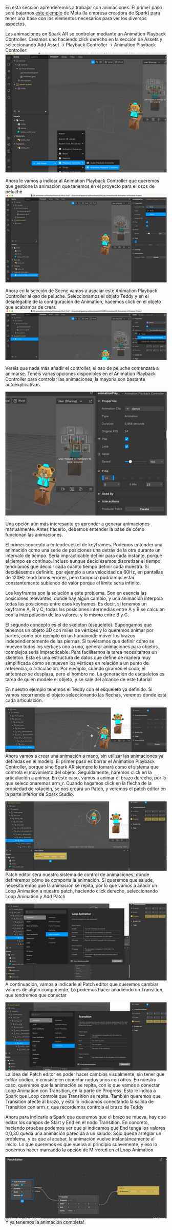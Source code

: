 En esta sección aprenderemos a trabajar con animaciones. El primer paso será bajarnos [este ejemplo](https://sparkar.facebook.com/ar-studio/learn/tutorials/3d-objects-animation) de Meta (la empresa creadora de Spark) para tener una base con los elementos necesarios para ver los diversos aspectos.

Las animaciones en Spark AR se controlan mediante un Animation Playback Controller. Creamos uno haciendo click derecho en la sección de Assets y seleccionando Add Asset -\> Playback Controller -\> Animation Playback Controller: ![image](uploads/184f005fc66e4969e5922e8bce190462/image.png)

Ahora le vamos a indicar al Animation Playback Controller que queremos que gestione la animación que tenemos en el proyecto para el osos de peluche ![image](uploads/0f61b22d5bf2f7110d977f1a9b5b2dc2/image.png)

Ahora en la sección de Scene vamos a asociar este Animation Playback Controller al oso de peluche. Seleccionamos el objeto Teddy y en el desplegable de la configuración de Animation, hacemos click en el objeto que acabamos de crear. ![image](uploads/fbec6bb9245acb36d3d159ef378ebc24/image.png)

Veréis que nada más añadir el controller, el oso de peluche comenzará a animarse. Tenéis varias opciones disponibles en el Animation Playback Controller para controlar las animaciones, la mayoría son bastante autoexplicativas.

![image.png](uploads/fd3bcb6cf6d5d022975c2f647245900e/image.png)

Una opción aún más interesante es aprender a generar animaciones manualmente. Antes hacerlo, debemos entender la base de cómo funcionan las animaciones.

El primer concepto a entender es el de keyframes. Podemos entender una animación como una serie de posiciones una detrás de la otra durante un intervalo de tiempo. Sería impracticable definir para cada instante, porque el tiempo es contínuo. Incluso aunque decidiésemos discretizar el tiempo, tendríamos que decidir cada cuanto tiempo definir cada muestra. Si decidiésemos definirlo, por ejemplo a una velocidad de 60Hz, en pantallas de 120Hz tendríamos errores, pero tampoco podríamos estar constantemente subiendo de valor porque el límite sería infinito.

Los keyframes son la solución a este problema. Son en esencia las posiciones relevantes, donde hay algún cambio, y una animación interpola todas las posiciones entre esos keyframes. Es decir, si tenemos un keyframe A, B y C, todas las posiciones intermedias entre A y B se calculan con la interpolación de los valores, y lo mismo entre B y C.

El segundo concepto es el de skeleton (esqueleto). Supongamos que tenemos un objeto 3D con miles de vértices y lo queremos animar por partes, como por ejemplo en un humanoide mover los brazos independientemente de las piernas. Si tuviéramos que definir cómo se mueven todos los vértices uno a uno, generar animaciones para objetos complejos sería impracticable. Para facilitarnos la tarea necesitamos un skeleton. Esta es una estructura de datos que define de manera muy simplificada cómo se mueven los vértices en relación a un punto de referencia, o articulación. Por ejemplo, cuando giramos el codo, el antebrazo se desplaza, pero el hombro no. La generación de esqueletos es tarea de quien modele el objeto, y se sale del alcance de este tutorial

En nuestro ejemplo tenemos el Teddy con el esqueleto ya definido. Si vamos recorriendo el objeto seleccionando las flechas, veremos donde está cada articulación.

![image.png](uploads/2844fb11141bc72d9dd918f2cd975485/image.png)Ahora vamos a crear una animación a mano, sin utilizar las animaciones ya definidas en el modelo. El primer paso es borrar el Animation Playback Controller, porque sino Spark AR siempre lo tomará como el sistema que controla el movimiento del objeto. Seguidamente, haremos click en la articulación a animar. En este caso, vamos a animar el brazo derecho, por lo que seleccionaremos arm_r. Cuando hagamos click en la flecha de la propiedad de rotación, se nos creará un Patch, y veremos el patch editor en la parte inferior de Spark Studio.

![image.png](uploads/b02e8b809db60b416246c677f4618a5c/image.png)Patch editor será nuestro sistema de control de animaciones, donde definiremos cómo se comporta la animación. Si queremos que salude, necesitaremos que la animación se repita, por lo que vamos a añadir un Loop Animation a nuestro patch, haciendo click derecho, seleccionando Loop Animation y Add Patch

![image.png](uploads/72d6b9d69a6b9214223a682da6270f6c/image.png)A continuación, vamos a indicarle al Patch editor que queremos cambiar valores de algún componente. Lo podemos hacer añadiendo un Transition, que tendremos que conectar

![image.png](uploads/a2e2013ac14ff6cc7d28699a9395ce22/image.png)La idea del Patch editor es poder hacer cambios visualmente, sin tener que editar código, y consiste en conectar nodos unos con otros. En nuestro caso, queremos que la animación se repita, con lo que vamos a conectar Loop Animation con Transition, en la parte de Progress. Esto le indica a Spark que Loop controla que Transition se repita. También queremos que Transition afecte al brazo, y esto lo indicamos conectando la salida de Transition con arm_r, que recordemos controla el brazo de Teddy

Ahora para indicarle a Spark que queremos que el brazo se mueva, hay que editar los campos de Start y End en el nodo Transition. En concreto, haciendo pruebas podemos ver que si indicamos que End tenga los valores 0,0,30 queda una animación parecida a un saludo. Sólo queda arreglar un problema, y es que al acabar, la animación vuelve instantáneamente al inicio. Lo que queremos es que vuelva al principio suavemente, y eso lo podemos hacer marcando la opción de Mirrored en el Loop Animation

![image.png](uploads/d776975fed07995c74b30e1a69bd8ed0/image.png)Y ya tenemos la animación completa!